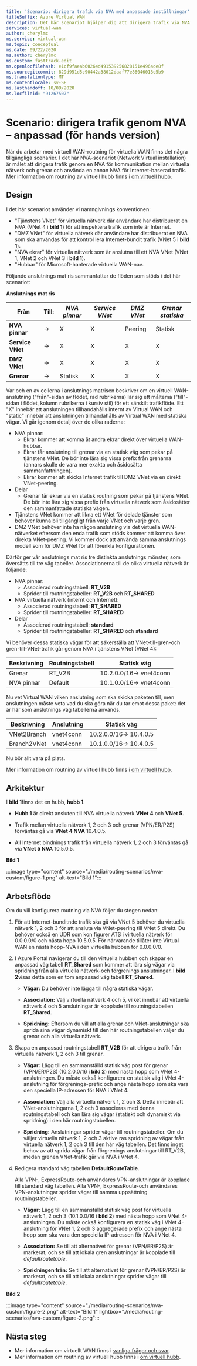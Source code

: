 ```yaml
---
title: 'Scenario: dirigera trafik via NVA med anpassade inställningar'
titleSuffix: Azure Virtual WAN
description: Det här scenariot hjälper dig att dirigera trafik via NVA med en annan NVA för Internet-baserad trafik.
services: virtual-wan
author: cherylmc
ms.service: virtual-wan
ms.topic: conceptual
ms.date: 09/22/2020
ms.author: cherylmc
ms.custom: fasttrack-edit
ms.openlocfilehash: e1cf9faeab60264d491539256828151e496ade8f
ms.sourcegitcommit: 829d951d5c90442a38012daaf77e86046018e5b9
ms.translationtype: MT
ms.contentlocale: sv-SE
ms.lasthandoff: 10/09/2020
ms.locfileid: "91267507"
---
```

# <a name="scenario-route-traffic-through-nvas---custom-preview"></a>Scenario: dirigera trafik genom NVA – anpassad (för hands version)

När du arbetar med virtuell WAN-routning för virtuella WAN finns det några tillgängliga scenarier. I det här NVA-scenariot (Network Virtual installation) är målet att dirigera trafik genom en NVA för kommunikation mellan virtuella nätverk och grenar och använda en annan NVA för Internet-baserad trafik. Mer information om routning av virtuell hubb finns i [om virtuell hubb](about-virtual-hub-routing.md).

## <a name="design"></a><a name="design"></a>Design

I det här scenariot använder vi namngivnings konventionen:

* "Tjänstens VNet" för virtuella nätverk där användare har distribuerat en NVA (VNet 4 i **bild 1**) för att inspektera trafik som inte är Internet.
* "DMZ VNet" för virtuella nätverk där användare har distribuerat en NVA som ska användas för att kontrol lera Internet-bundit trafik (VNet 5 i **bild 1**).
* "NVA ekrar" för virtuella nätverk som är anslutna till ett NVA VNet (VNet 1, VNet 2 och VNet 3 i **bild 1**).
* "Hubbar" för Microsoft-hanterade virtuella WAN-nav.

Följande anslutnings mat ris sammanfattar de flöden som stöds i det här scenariot:

**Anslutnings mat ris**

| Från          | Till:|*NVA pinnar*|*Service VNet*|*DMZ VNet*|*Grenar statiska*|
|---|---|---|---|---|---|
| **NVA pinnar**| &#8594;|      X |            X |   Peering |    Statisk    |
| **Service VNet**| &#8594;|    X |            X |      X    |      X       |
| **DMZ VNet** | &#8594;|       X |            X |      X    |      X       |
| **Grenar** | &#8594;|  Statisk |            X |      X    |      X       |

Var och en av cellerna i anslutnings matrisen beskriver om en virtuell WAN-anslutning ("från"-sidan av flödet, rad rubrikerna) lär sig ett måltema ("till"-sidan i flödet, kolumn rubrikerna i kursiv stil) för ett särskilt trafikflöde. Ett "X" innebär att anslutningen tillhandahålls internt av Virtual WAN och "static" innebär att anslutningen tillhandahålls av Virtual WAN med statiska vägar. Vi går igenom detalj över de olika raderna:

* NVA pinnar:
  * Ekrar kommer att komma åt andra ekrar direkt över virtuella WAN-hubbar.
  * Ekrar får anslutning till grenar via en statisk väg som pekar på tjänstens VNet. De bör inte lära sig vissa prefix från grenarna (annars skulle de vara mer exakta och åsidosätta sammanfattningen).
  * Ekrar kommer att skicka Internet trafik till DMZ VNet via en direkt VNet-peering.
* Delar
  * Grenar får ekrar via en statisk routning som pekar på tjänstens VNet. De bör inte lära sig vissa prefix från virtuella nätverk som åsidosätter den sammanfattade statiska vägen.
* Tjänstens VNet kommer att likna ett VNet för delade tjänster som behöver kunna bli tillgängligt från varje VNet och varje gren.
* DMZ VNet behöver inte ha någon anslutning via det virtuella WAN-nätverket eftersom den enda trafik som stöds kommer att komma över direkta VNet-peering. Vi kommer dock att använda samma anslutnings modell som för DMZ VNet för att förenkla konfigurationen.

Därför ger vår anslutnings mat ris tre distinkta anslutnings mönster, som översätts till tre väg tabeller. Associationerna till de olika virtuella nätverk är följande:

* NVA pinnar:
  * Associerad routningstabell: **RT_V2B**
  * Sprider till routningstabeller: **RT_V2B** och **RT_SHARED**
* NVA virtuella nätverk (internt och Internet):
  * Associerad routningstabell: **RT_SHARED**
  * Sprider till routningstabeller: **RT_SHARED**
* Delar
  * Associerad routningstabell: **standard**
  * Sprider till routningstabeller: **RT_SHARED** och **standard**

Vi behöver dessa statiska vägar för att säkerställa att VNet-till-gren-och gren-till-VNet-trafik går genom NVA i tjänstens VNet (VNet 4):

| Beskrivning | Routningstabell | Statisk väg              |
| ----------- | ----------- | ------------------------- |
| Grenar    | RT_V2B      | 10.2.0.0/16-> vnet4conn  |
| NVA pinnar  | Default     | 10.1.0.0/16-> vnet4conn  |

Nu vet Virtual WAN vilken anslutning som ska skicka paketen till, men anslutningen måste veta vad du ska göra när du tar emot dessa paket: det är här som anslutnings väg tabellerna används.

| Beskrivning | Anslutning | Statisk väg            |
| ----------- | ---------- | ----------------------- |
| VNet2Branch | vnet4conn  | 10.2.0.0/16-> 10.4.0.5 |
| Branch2VNet | vnet4conn  | 10.1.0.0/16-> 10.4.0.5 |

Nu bör allt vara på plats.

Mer information om routning av virtuell hubb finns i [om virtuell hubb](about-virtual-hub-routing.md).

## <a name="architecture"></a><a name="architecture"></a>Arkitektur

I **bild 1**finns det en hubb, **hubb 1**.

* **Hubb 1** är direkt ansluten till NVA virtuella nätverk **VNet 4** och **VNet 5**.

* Trafik mellan virtuella nätverk 1, 2 och 3 och grenar (VPN/ER/P2S) förväntas gå via **VNet 4 NVA** 10.4.0.5.

* All Internet bindnings trafik från virtuella nätverk 1, 2 och 3 förväntas gå via **VNet 5 NVA** 10.5.0.5.

**Bild 1**

:::image type="content" source="./media/routing-scenarios/nva-custom/figure-1.png" alt-text="Bild 1":::

## <a name="workflow"></a><a name="workflow"></a>Arbetsflöde

Om du vill konfigurera routning via NVA följer du stegen nedan:

1. För att Internet-bunditnde trafik ska gå via VNet 5 behöver du virtuella nätverk 1, 2 och 3 för att ansluta via VNet-peering till VNet 5 direkt. Du behöver också en UDR som kon figurer ATS i virtuella nätverk för 0.0.0.0/0 och nästa hopp 10.5.0.5. För närvarande tillåter inte Virtual WAN en nästa hopp-NVA i den virtuella hubben för 0.0.0.0/0.

1. I Azure Portal navigerar du till den virtuella hubben och skapar en anpassad väg tabell **RT_Shared** som kommer att lära sig vägar via spridning från alla virtuella nätverk-och förgrenings anslutningar. I **bild 2**visas detta som en tom anpassad väg tabell **RT_Shared**.

   * **Vägar:** Du behöver inte lägga till några statiska vägar.

   * **Association:** Välj virtuella nätverk 4 och 5, vilket innebär att virtuella nätverk 4 och 5 anslutningar är kopplade till routningstabellen **RT_Shared**.

   * **Spridning:** Eftersom du vill att alla grenar och VNet-anslutningar ska sprida sina vägar dynamiskt till den här routningstabellen väljer du grenar och alla virtuella nätverk.

1. Skapa en anpassad routningstabell **RT_V2B** för att dirigera trafik från virtuella nätverk 1, 2 och 3 till grenar.

   * **Vägar:** Lägg till en sammanställd statisk väg post för grenar (VPN/ER/P2S) (10.2.0.0/16 i **bild 2**) med nästa hopp som VNet 4-anslutningen. Du måste också konfigurera en statisk väg i VNet 4-anslutning för förgrenings-prefix och ange nästa hopp som ska vara den speciella IP-adressen för NVA i VNet 4.

   * **Association:** Välj alla virtuella nätverk 1, 2 och 3. Detta innebär att VNet-anslutningarna 1, 2 och 3 associeras med denna routningstabell och kan lära sig vägar (statiskt och dynamiskt via spridning) i den här routningstabellen.

   * **Spridning:** Anslutningar sprider vägar till routningstabeller. Om du väljer virtuella nätverk 1, 2 och 3 aktive ras spridning av vägar från virtuella nätverk 1, 2 och 3 till den här väg tabellen. Det finns inget behov av att sprida vägar från förgrenings anslutningar till RT_V2B, medan grenen VNet-trafik går via NVA i VNet 4.
  
1. Redigera standard väg tabellen **DefaultRouteTable**.

   Alla VPN-, ExpressRoute-och användares VPN-anslutningar är kopplade till standard väg tabellen. Alla VPN-, ExpressRoute-och användares VPN-anslutningar sprider vägar till samma uppsättning routningstabeller.

   * **Vägar:** Lägg till en sammanställd statisk väg post för virtuella nätverk 1, 2 och 3 (10.1.0.0/16 i **bild 2**) med nästa hopp som VNet 4-anslutningen. Du måste också konfigurera en statisk väg i VNet 4-anslutning för VNet 1, 2 och 3 aggregerade prefix och ange nästa hopp som ska vara den speciella IP-adressen för NVA i VNet 4.

   * **Association:** Se till att alternativet för grenar (VPN/ER/P2S) är markerat, och se till att lokala gren anslutningar är kopplade till *defaultroutetable*.

   * **Spridningen från:** Se till att alternativet för grenar (VPN/ER/P2S) är markerat, och se till att lokala anslutningar sprider vägar till *defaultroutetable*.

**Bild 2**

:::image type="content" source="./media/routing-scenarios/nva-custom/figure-2.png" alt-text="Bild 1" lightbox="./media/routing-scenarios/nva-custom/figure-2.png":::

## <a name="next-steps"></a>Nästa steg

* Mer information om virtuellt WAN finns i [vanliga frågor och svar](virtual-wan-faq.md).
* Mer information om routning av virtuell hubb finns i [om virtuell hubb](about-virtual-hub-routing.md).
